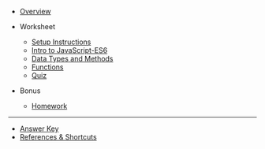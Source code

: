 - [Overview](/javascript_ES6/)

- Worksheet

  - [Setup Instructions](/javascript_ES6/setup/)
  - [Intro to JavaScript-ES6](/javascript_ES6/1-ES6-intro/)
  - [Data Types and Methods](/tbd/)
  - [Functions](/tbd/)
  - [Quiz](/tbd)

- Bonus
  - [Homework](/tbd)

---

- [Answer Key](/javascript/answer-key.md)
- [References & Shortcuts](/javascript/references/)
